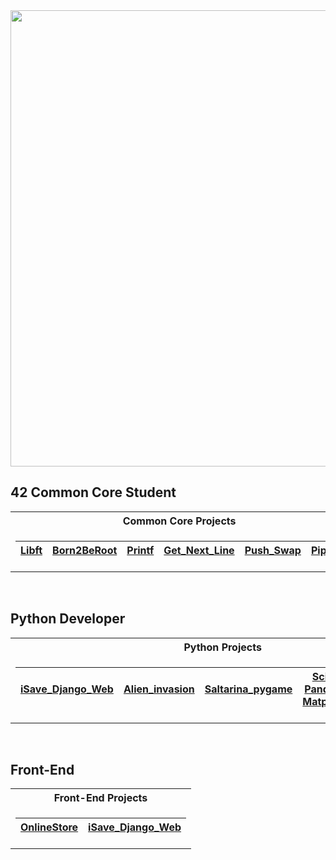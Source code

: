 <img src="https://mir-s3-cdn-cf.behance.net/project_modules/1400/b32a8c179531059.64fb11033cc3c.gif" width="1500" height="730">

## 42 Common Core Student

<table>
<tr>
<th colspan="5">Common Core Projects</th>
</tr>
<tr>

<td>

| [Libft](https://github.com/markelberg/libft) | [Born2BeRoot](https://github.com/markelberg/Born2beroot42)  | [Printf](https://github.com/markelberg/ft_printf)   | [Get_Next_Line](https://github.com/markelberg/get_next_line) | [Push_Swap](https://github.com/markelberg/push_swap)   | [Pipex](https://github.com/markelberg/pipex) |
|--|--|--|--|--|--|

</td>
</tr> 
</table>
<br>

## Python Developer

<table>
<tr>
<th colspan="5">Python Projects</th>
</tr>
  
<tr>
<td>

| [iSave_Django_Web](https://github.com/markelberg/iSave-gestor-de-gastos-) | [Alien_invasion](https://github.com/markelberg/Alien_invasion_game)  |  [Saltarina_pygame](https://github.com/markelberg/Saltarina_game) | [Scikit, Pandas & Matplotlib](https://github.com/markelberg/scikit-matplotlib-pandas) |  [Django_apps](https://github.com/markelberg/Django_apps)  |
|--|--|--|--|--|

</td>
</tr> 
</table>
<br>

## Front-End

<table>
<tr>
<th colspan="2">Front-End Projects</th>
</tr>
  
<tr>
<td>

| [OnlineStore](https://github.com/markelberg/My-WebStore) | [iSave_Django_Web](https://github.com/markelberg/iSave-gestor-de-gastos-) |
|--|--|

</td>
</tr> 
</table>
